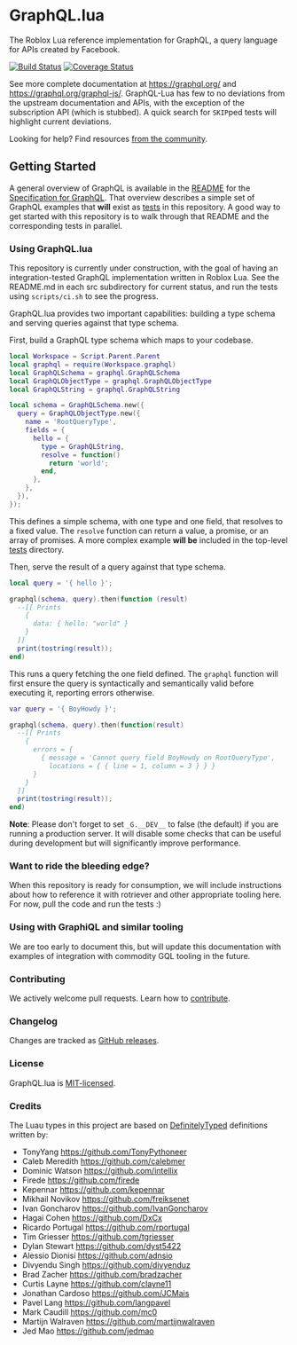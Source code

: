 # GraphQL.lua

The Roblox Lua reference implementation for GraphQL, a query language for APIs created by Facebook.

[![Build Status](https://github.com/Roblox/graphql-lua/workflows/CI/badge.svg?branch=master)](https://github.com/Roblox/graphql-lua/actions?query=branch%3Amaster)
[![Coverage Status](https://codecov.io/gh/Roblox/graphql-lua/branch/master/graph/badge.svg)](https://codecov.io/gh/Roblox/graphql-lua)

See more complete documentation at https://graphql.org/ and
https://graphql.org/graphql-js/. GraphQL-Lua has few to no deviations from the upstream documentation and APIs, with the exception of the subscription API (which is stubbed). A quick search for `SKIP`ped tests will highlight current deviations.

Looking for help? Find resources [from the community](https://graphql.org/community/).

## Getting Started

A general overview of GraphQL is available in the
[README](https://github.com/graphql/graphql-spec/blob/master/README.md) for the
[Specification for GraphQL](https://github.com/graphql/graphql-spec). That overview
describes a simple set of GraphQL examples that __will__ exist as [tests](src/__tests__)
in this repository. A good way to get started with this repository is to walk
through that README and the corresponding tests in parallel.

### Using GraphQL.lua

This repository is currently under construction, with the goal of having an integration-tested GraphQL implementation written in Roblox Lua. See the README.md in each src subdirectory for current status, and run the tests using `scripts/ci.sh` to see the progress.

GraphQL.lua provides two important capabilities: building a type schema and
serving queries against that type schema.

First, build a GraphQL type schema which maps to your codebase.

```lua
local Workspace = Script.Parent.Parent
local graphql = require(Workspace.graphql)
local GraphQLSchema = graphql.GraphQLSchema
local GraphQLObjectType = graphql.GraphQLObjectType
local GraphQLString = graphql.GraphQLString

local schema = GraphQLSchema.new({
  query = GraphQLObjectType.new({
    name = 'RootQueryType',
    fields = {
      hello = {
        type = GraphQLString,
        resolve = function()
          return 'world';
        end,
      },
    },
  }),
});
```

This defines a simple schema, with one type and one field, that resolves
to a fixed value. The `resolve` function can return a value, a promise,
or an array of promises. A more complex example __will be__ included in the top-level [tests](src/__tests__) directory.

Then, serve the result of a query against that type schema.

```lua
local query = '{ hello }';

graphql(schema, query).then(function (result)
  --[[ Prints
    {
      data: { hello: "world" }
    }
  ]]
  print(tostring(result));
end)
```

This runs a query fetching the one field defined. The `graphql` function will
first ensure the query is syntactically and semantically valid before executing
it, reporting errors otherwise.

```lua
var query = '{ BoyHowdy }';

graphql(schema, query).then(function(result) 
  --[[ Prints
    {
      errors = {
        { message = 'Cannot query field BoyHowdy on RootQueryType',
          locations = { { line = 1, column = 3 } } }
      }
    }
  ]]
  print(tostring(result));
end)
```

**Note**: Please don't forget to set `_G.__DEV__` to false (the default) if you are running a production server. It will disable some checks that can be useful during development but will significantly improve performance.

### Want to ride the bleeding edge?

When this repository is ready for consumption, we will include instructions about how to reference it with rotriever and other appropriate tooling here. For now, pull the code and run the tests :)

### Using with GraphiQL and similar tooling

We are too early to document this, but will update this documentation with examples of integration with commodity GQL tooling in the future.

### Contributing

We actively welcome pull requests. Learn how to [contribute](./.github/CONTRIBUTING.md).

### Changelog

Changes are tracked as [GitHub releases](https://github.com/Roblox/graphql-lua/releases).

### License

GraphQL.lua is [MIT-licensed](./LICENSE).

### Credits

The Luau types in this project are based on [DefinitelyTyped](https://github.com/DefinitelyTyped/DefinitelyTyped/tree/54712a7e28090c5b1253b746d1878003c954f3ff/types/graphql) definitions written by:

<!--- spell-checker:disable -->

- TonyYang https://github.com/TonyPythoneer
- Caleb Meredith https://github.com/calebmer
- Dominic Watson https://github.com/intellix
- Firede https://github.com/firede
- Kepennar https://github.com/kepennar
- Mikhail Novikov https://github.com/freiksenet
- Ivan Goncharov https://github.com/IvanGoncharov
- Hagai Cohen https://github.com/DxCx
- Ricardo Portugal https://github.com/rportugal
- Tim Griesser https://github.com/tgriesser
- Dylan Stewart https://github.com/dyst5422
- Alessio Dionisi https://github.com/adnsio
- Divyendu Singh https://github.com/divyenduz
- Brad Zacher https://github.com/bradzacher
- Curtis Layne https://github.com/clayne11
- Jonathan Cardoso https://github.com/JCMais
- Pavel Lang https://github.com/langpavel
- Mark Caudill https://github.com/mc0
- Martijn Walraven https://github.com/martijnwalraven
- Jed Mao https://github.com/jedmao
